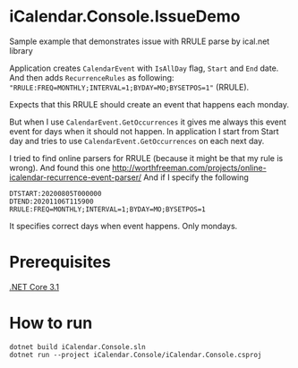 # iCalendar.Console.IssueDemo
Sample example that demonstrates issue with RRULE parse by  ical.net library

Application creates `CalendarEvent` with `IsAllDay` flag, `Start` and `End` date.
And then adds `RecurrenceRules` as following: `"RRULE:FREQ=MONTHLY;INTERVAL=1;BYDAY=MO;BYSETPOS=1"` (RRULE).

Expects that this RRULE should create an event that happens each monday. 

But when I use `CalendarEvent.GetOccurrences` it gives me always this event event for days when it should not happen.
In application I start from Start day and tries to use `CalendarEvent.GetOccurrences` on each next day.

I tried to find online parsers for RRULE (because it might be that my rule is wrong).
And found this one http://worthfreeman.com/projects/online-icalendar-recurrence-event-parser/
And if I specify the following
```
DTSTART:20200805T000000
DTEND:20201106T115900
RRULE:FREQ=MONTHLY;INTERVAL=1;BYDAY=MO;BYSETPOS=1
```
It specifies correct days when event happens. Only mondays.

# Prerequisites 
[.NET Core 3.1](https://dotnet.microsoft.com/download/dotnet-core/3.1)

# How to run
```
dotnet build iCalendar.Console.sln
dotnet run --project iCalendar.Console/iCalendar.Console.csproj
```